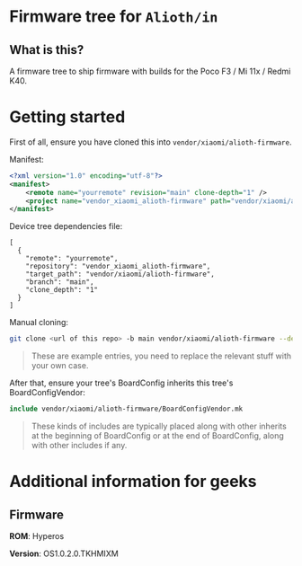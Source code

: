 # Firmware tree for `Alioth/in`

## What is this?

A firmware tree to ship firmware with builds for the Poco F3 / Mi 11x / Redmi K40.

# Getting started

First of all, ensure you have cloned this into
`vendor/xiaomi/alioth-firmware`.

Manifest:

```xml
<?xml version="1.0" encoding="utf-8"?>
<manifest>
    <remote name="yourremote" revision="main" clone-depth="1" />
    <project name="vendor_xiaomi_alioth-firmware" path="vendor/xiaomi/alioth-firmware" remote="yourremote" />
</manifest>
```

Device tree dependencies file:

```
[
  {
    "remote": "yourremote",
    "repository": "vendor_xiaomi_alioth-firmware",
    "target_path": "vendor/xiaomi/alioth-firmware",
    "branch": "main",
    "clone_depth": "1"
  }
]
```

Manual cloning:

```bash
git clone <url of this repo> -b main vendor/xiaomi/alioth-firmware --depth=1 --no-tags --single-branch
```

> These are example entries, you need to replace the relevant stuff
> with your own case.

After that, ensure your tree's BoardConfig inherits this tree's BoardConfigVendor:

```makefile
include vendor/xiaomi/alioth-firmware/BoardConfigVendor.mk
```

> These kinds of includes are typically placed along with other
> inherits at the beginning of BoardConfig or at the end of
> BoardConfig, along with other includes if any.

# Additional information for geeks

## Firmware

**ROM**: Hyperos

**Version**: OS1.0.2.0.TKHMIXM
